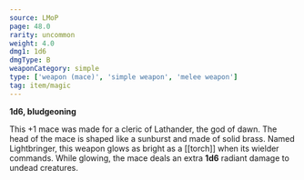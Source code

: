 ```yaml
---
source: LMoP
page: 48.0
rarity: uncommon
weight: 4.0
dmg1: 1d6
dmgType: B
weaponCategory: simple
type: ['weapon (mace)', 'simple weapon', 'melee weapon']
tag: item/magic
---
```


**1d6, bludgeoning**

This +1 mace was made for a cleric of Lathander, the god of dawn. The head of the mace is shaped like a sunburst and made of solid brass. Named Lightbringer, this weapon glows as bright as a [[torch]] when its wielder commands. While glowing, the mace deals an extra **1d6** radiant damage to undead creatures.


